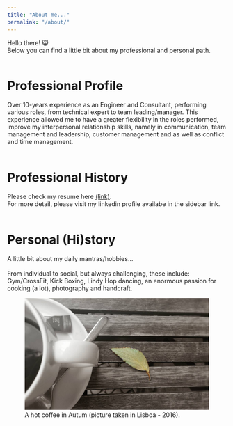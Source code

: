 ```yaml
---
title: "About me..."
permalink: "/about/"
---
```

Hello there! :smile_cat: <br>
Below you can find a little bit about my professional and personal path.
<br><br>
# Professional Profile
Over 10-years experience as an Engineer and Consultant, performing various roles, from technical expert to team leading/manager.
This experience allowed me to have a greater flexibility in the roles performed, improve my interpersonal relationship skills, namely in communication, team management and leadership, customer management and as well as conflict and time management.
<br><br>
# Professional History
Please check my resume here [(link)](/images/CV_Luís_Sá.pdf).<br>
For more detail, please visit my linkedin profile availabe in the sidebar link.
<br><br>
# Personal (Hi)story
A little bit about my daily mantras/hobbies...
<br><br>
From individual to social, but always challenging, these include: Gym/CrossFit, Kick Boxing, Lindy Hop dancing, an enormous passion for cooking (a lot), photography and handcraft.

<figure>
	<img src="/images/coffee.jpg">
	<figcaption> A hot coffee in Autum (picture taken in Lisboa - 2016).</figcaption>
</figure>

